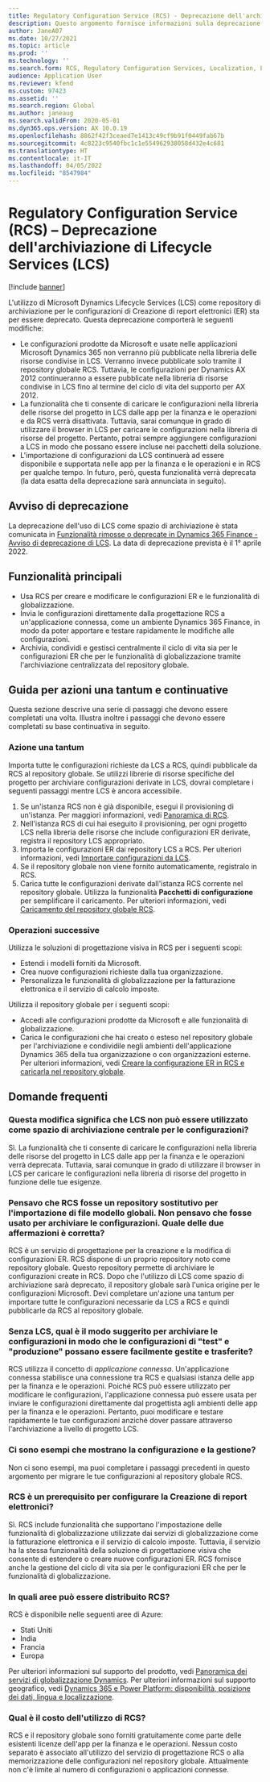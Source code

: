 ```yaml
---
title: Regulatory Configuration Service (RCS) - Deprecazione dell'archiviazione di Lifecycle Services (LCS)
description: Questo argomento fornisce informazioni sulla deprecazione dell'archiviazione di Microsoft Dynamics Lifecycle Services (LCS) pianificata come parte dell'implementazione del repository globale di Regulatory Configuration Service (RCS).
author: JaneA07
ms.date: 10/27/2021
ms.topic: article
ms.prod: ''
ms.technology: ''
ms.search.form: RCS, Regulatory Configuration Services, Localization, LCS storage, LCS storage deprecation
audience: Application User
ms.reviewer: kfend
ms.custom: 97423
ms.assetid: ''
ms.search.region: Global
ms.author: janeaug
ms.search.validFrom: 2020-05-01
ms.dyn365.ops.version: AX 10.0.19
ms.openlocfilehash: 8862f42f3ceaed7e1413c49cf9b91f0449fab67b
ms.sourcegitcommit: 4c8223c9540fbc1c1e554962938058d432e4c681
ms.translationtype: HT
ms.contentlocale: it-IT
ms.lasthandoff: 04/05/2022
ms.locfileid: "8547984"
---
```

# <a name="regulatory-configuration-service-rcs--lifecycle-services-lcs-storage-deprecation"></a>Regulatory Configuration Service (RCS) – Deprecazione dell'archiviazione di Lifecycle Services (LCS)

[!include [banner](../includes/banner.md)]

L'utilizzo di Microsoft Dynamics Lifecycle Services (LCS) come repository di archiviazione per le configurazioni di Creazione di report elettronici (ER) sta per essere deprecato. Questa deprecazione comporterà le seguenti modifiche:

- Le configurazioni prodotte da Microsoft e usate nelle applicazioni Microsoft Dynamics 365 non verranno più pubblicate nella libreria delle risorse condivise in LCS. Verranno invece pubblicate solo tramite il repository globale RCS. Tuttavia, le configurazioni per Dynamics AX 2012 continueranno a essere pubblicate nella libreria di risorse condivise in LCS fino al termine del ciclo di vita del supporto per AX 2012.
- La funzionalità che ti consente di caricare le configurazioni nella libreria delle risorse del progetto in LCS dalle app per la finanza e le operazioni e da RCS verrà disattivata. Tuttavia, sarai comunque in grado di utilizzare il browser in LCS per caricare le configurazioni nella libreria di risorse del progetto. Pertanto, potrai sempre aggiungere configurazioni a LCS in modo che possano essere incluse nei pacchetti della soluzione.
- L'importazione di configurazioni da LCS continuerà ad essere disponibile e supportata nelle app per la finanza e le operazioni e in RCS per qualche tempo. In futuro, però, questa funzionalità verrà deprecata (la data esatta della deprecazione sarà annunciata in seguito).

## <a name="deprecation-notice"></a>Avviso di deprecazione

La deprecazione dell'uso di LCS come spazio di archiviazione è stata comunicata in [Funzionalità rimosse o deprecate in Dynamics 365 Finance - Avviso di deprecazione di LCS](../get-started/removed-deprecated-features-finance.md#features-removed-or-deprecated-in-the-finance-10017-release). La data di deprecazione prevista è il 1° aprile 2022.

## <a name="key-features"></a>Funzionalità principali

- Usa RCS per creare e modificare le configurazioni ER e le funzionalità di globalizzazione.
- Invia le configurazioni direttamente dalla progettazione RCS a un'applicazione connessa, come un ambiente Dynamics 365 Finance, in modo da poter apportare e testare rapidamente le modifiche alle configurazioni.
- Archivia, condividi e gestisci centralmente il ciclo di vita sia per le configurazioni ER che per le funzionalità di globalizzazione tramite l'archiviazione centralizzata del repository globale.

## <a name="guidance-for-one-time-and-ongoing-actions"></a>Guida per azioni una tantum e continuative

Questa sezione descrive una serie di passaggi che devono essere completati una volta. Illustra inoltre i passaggi che devono essere completati su base continuativa in seguito.

### <a name="one-time-action"></a>Azione una tantum

Importa tutte le configurazioni richieste da LCS a RCS, quindi pubblicale da RCS al repository globale. Se utilizzi librerie di risorse specifiche del progetto per archiviare configurazioni derivate in LCS, dovrai completare i seguenti passaggi mentre LCS è ancora accessibile.

1. Se un'istanza RCS non è già disponibile, esegui il provisioning di un'istanza. Per maggiori informazioni, vedi [Panoramica di RCS](rcs-overview.md).
2. Nell'istanza RCS di cui hai eseguito il provisioning, per ogni progetto LCS nella libreria delle risorse che include configurazioni ER derivate, registra il repository LCS appropriato.
3. Importa le configurazioni ER dai repository LCS a RCS. Per ulteriori informazioni, vedi [Importare configurazioni da LCS](/dynamics365/fin-ops-core/dev-itpro/analytics/tasks/er-import-configuration-lifecycle-services).
4. Se il repository globale non viene fornito automaticamente, registralo in RCS.
5. Carica tutte le configurazioni derivate dall'istanza RCS corrente nel repository globale. Utilizza la funzionalità **Pacchetti di configurazione** per semplificare il caricamento. Per ulteriori informazioni, vedi [Caricamento del repository globale RCS](rcs-global-repo-upload.md).

### <a name="going-forward"></a>Operazioni successive

Utilizza le soluzioni di progettazione visiva in RCS per i seguenti scopi:

- Estendi i modelli forniti da Microsoft.
- Crea nuove configurazioni richieste dalla tua organizzazione.
- Personalizza le funzionalità di globalizzazione per la fatturazione elettronica e il servizio di calcolo imposte.

Utilizza il repository globale per i seguenti scopi:

- Accedi alle configurazioni prodotte da Microsoft e alle funzionalità di globalizzazione.
- Carica le configurazioni che hai creato o esteso nel repository globale per l'archiviazione e condividile negli ambienti dell'applicazione Dynamics 365 della tua organizzazione o con organizzazioni esterne. Per ulteriori informazioni, vedi [Creare la configurazione ER in RCS e caricarla nel repository globale](rcs-global-repo-upload.md).

## <a name="frequently-asked-questions"></a>Domande frequenti

### <a name="does-this-change-mean-that-lcs-cant-be-used-as-central-storage-for-configurations"></a>Questa modifica significa che LCS non può essere utilizzato come spazio di archiviazione centrale per le configurazioni?

Sì. La funzionalità che ti consente di caricare le configurazioni nella libreria delle risorse del progetto in LCS dalle app per la finanza e le operazioni verrà deprecata. Tuttavia, sarai comunque in grado di utilizzare il browser in LCS per caricare le configurazioni nella libreria di risorse del progetto in funzione delle tue esigenze.

### <a name="i-thought-that-rcs-was-a-replacement-repository-for-importing-global-template-files-i-didnt-think-that-its-used-to-store-configurations-which-is-correct"></a>Pensavo che RCS fosse un repository sostitutivo per l'importazione di file modello globali. Non pensavo che fosse usato per archiviare le configurazioni. Quale delle due affermazioni è corretta?

RCS è un servizio di progettazione per la creazione e la modifica di configurazioni ER. RCS dispone di un proprio repository noto come repository globale. Questo repository permette di archiviare le configurazioni create in RCS. Dopo che l'utilizzo di LCS come spazio di archiviazione sarà deprecato, il repository globale sarà l'unica origine per le configurazioni Microsoft. Devi completare un'azione una tantum per importare tutte le configurazioni necessarie da LCS a RCS e quindi pubblicarle da RCS al repository globale.

### <a name="without-lcs-what-is-the-suggested-way-to-store-configurations-so-that-test-and-production-configurations-can-easily-be-managed-and-transferred"></a>Senza LCS, qual è il modo suggerito per archiviare le configurazioni in modo che le configurazioni di "test" e "produzione" possano essere facilmente gestite e trasferite?

RCS utilizza il concetto di *applicazione connessa*. Un'applicazione connessa stabilisce una connessione tra RCS e qualsiasi istanza delle app per la finanza e le operazioni. Poiché RCS può essere utilizzato per modificare le configurazioni, l'applicazione connessa può essere usata per inviare le configurazioni direttamente dal progettista agli ambienti delle app per la finanza e le operazioni. Pertanto, puoi modificare e testare rapidamente le tue configurazioni anziché dover passare attraverso l'archiviazione a livello di progetto LCS.

### <a name="are-there-any-examples-that-show-the-setup-and-management"></a>Ci sono esempi che mostrano la configurazione e la gestione?

Non ci sono esempi, ma puoi completare i passaggi precedenti in questo argomento per migrare le tue configurazioni al repository globale RCS.

### <a name="is-rcs-a-prerequisite-to-configure-electronic-reporting"></a>RCS è un prerequisito per configurare la Creazione di report elettronici?

Sì. RCS include funzionalità che supportano l'impostazione delle funzionalità di globalizzazione utilizzate dai servizi di globalizzazione come la fatturazione elettronica e il servizio di calcolo imposte. Tuttavia, il servizio ha la stessa funzionalità della soluzione di progettazione visiva che consente di estendere o creare nuove configurazioni ER. RCS fornisce anche la gestione del ciclo di vita sia per le configurazioni ER che per le funzionalità di globalizzazione.

### <a name="which-regions-can-rcs-be-deployed-in"></a>In quali aree può essere distribuito RCS?

RCS è disponibile nelle seguenti aree di Azure:

- Stati Uniti
- India
- Francia
- Europa

Per ulteriori informazioni sul supporto del prodotto, vedi [Panoramica dei servizi di globalizzazione Dynamics](globalization-services-overview.md). Per ulteriori informazioni sul supporto geografico, vedi [Dynamics 365 e Power Platform: disponibilità, posizione dei dati, lingua e localizzazione](https://aka.ms/rcs/D365Productavailabilityguide).

### <a name="whats-the-cost-of-using-rcs"></a>Qual è il costo dell'utilizzo di RCS?

RCS e il repository globale sono forniti gratuitamente come parte delle esistenti licenze dell'app per la finanza e le operazioni. Nessun costo separato è associato all'utilizzo del servizio di progettazione RCS o alla memorizzazione delle configurazioni nel repository globale. Attualmente non c'è limite al numero di configurazioni o applicazioni connesse.